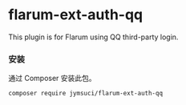 # flarum-ext-auth-qq
This plugin is for Flarum using QQ third-party login.

### 安装

通过 Composer 安装此包。

```bash
composer require jymsuci/flarum-ext-auth-qq
```


